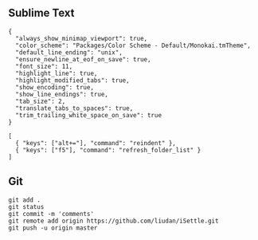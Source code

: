 ## Sublime Text
    {
      "always_show_minimap_viewport": true,
      "color_scheme": "Packages/Color Scheme - Default/Monokai.tmTheme",
      "default_line_ending": "unix",
      "ensure_newline_at_eof_on_save": true,
      "font_size": 11,
      "highlight_line": true,
      "highlight_modified_tabs": true,
      "show_encoding": true,
      "show_line_endings": true,
      "tab_size": 2,
      "translate_tabs_to_spaces": true,
      "trim_trailing_white_space_on_save": true
    }

    [
      { "keys": ["alt+="], "command": "reindent" },
      { "keys": ["f5"], "command": "refresh_folder_list" }
    ]

## Git
    git add .
    git status
    git commit -m 'comments'
    git remote add origin https://github.com/liudan/iSettle.git
    git push -u origin master
